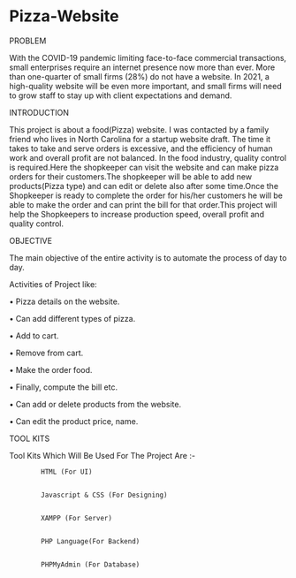 # Pizza-Website
PROBLEM
 
With the COVID-19 pandemic limiting face-to-face commercial transactions, small enterprises require an internet presence now more than ever. More than one-quarter of small firms (28%) do not have a website. In 2021, a high-quality website will be even more important, and small firms will need to grow staff to stay up with client expectations and demand.
 
 INTRODUCTION
 
This project is about a food(Pizza) website. I was contacted by a family friend who lives in North Carolina for a startup website draft. The time it takes to take and serve orders is excessive, and the efficiency of human work and overall profit are not balanced.
In the food industry, quality control is required.Here the shopkeeper can visit the website and can make pizza orders for their customers.The shopkeeper will be able to add new products(Pizza type) and can edit or delete also after some time.Once the Shopkeeper is ready to complete the order for his/her customers he will be able to make the order and can print the bill for that order.This project will help the Shopkeepers to increase production speed, overall profit and quality control.
 
 
 
 
 
 
OBJECTIVE
 
The main objective of the entire activity is to automate the process of day to day.
 
Activities of Project like:
 
•       	Pizza details on the website.
 
•       	Can add different types of pizza.
 
•       	Add to cart.
 
•       	Remove from cart.
 
•       	Make the order food.
 
•       	Finally, compute the bill etc.
 
•       	Can add or delete products from the website.
 
•       	Can edit the product price, name.
 
TOOL KITS
 
 
Tool Kits Which Will Be Used For The Project Are :-
 
 
        	HTML (For UI)
 
 
        	Javascript & CSS (For Designing)
 
        	
        	XAMPP (For Server)
 
 
        	PHP Language(For Backend)
 
 
        	PHPMyAdmin (For Database)
